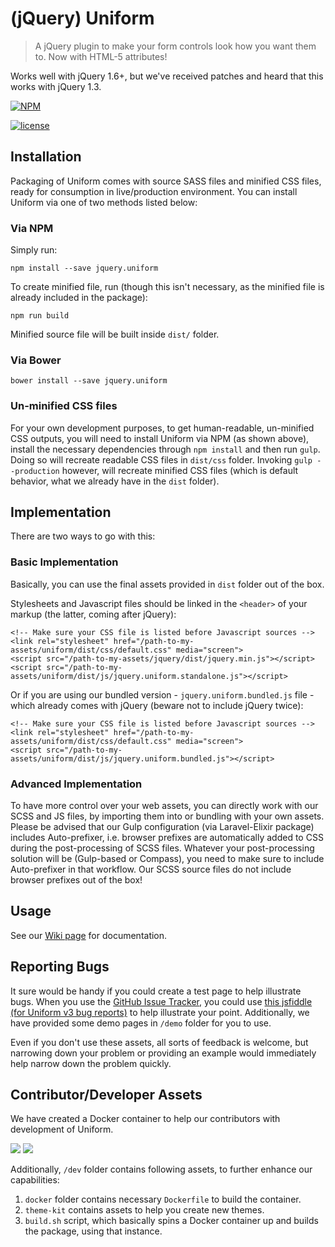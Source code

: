 # (jQuery) Uniform

> A jQuery plugin to make your form controls look how you want them to. Now with HTML-5 attributes!

Works well with jQuery 1.6+, but we've received patches and heard that this works with jQuery 1.3.

[![NPM](https://nodei.co/npm/jquery.uniform.png?downloads=true&downloadRank=true&stars=true)](https://nodei.co/npm/jquery.uniform/)

[![license](https://img.shields.io/github/license/AudithSoftworks/Uniform.svg?maxAge=2592000?style=plastic)](https://github.com/AudithSoftworks/Uniform/blob/master/LICENSE.txt)

## Installation

Packaging of Uniform comes with source SASS files and minified CSS files, ready for consumption in live/production environment. You can install Uniform via one of two methods listed below:

### Via NPM

Simply run:

    npm install --save jquery.uniform
    
To create minified file, run (though this isn't necessary, as the minified file is already included in the package):
    
    npm run build
    
Minified source file will be built inside ```dist/``` folder.

### Via Bower

    bower install --save jquery.uniform

### Un-minified CSS files

For your own development purposes, to get human-readable, un-minified CSS outputs, you will need to install Uniform via NPM (as shown above), install the necessary dependencies through ```npm install``` and then run ```gulp```. Doing so will recreate readable CSS files in ```dist/css``` folder. Invoking ```gulp --production``` however, will recreate minified CSS files (which is default behavior, what we already have in the ```dist``` folder).
    

## Implementation

There are two ways to go with this:

### Basic Implementation

Basically, you can use the final assets provided in ```dist``` folder out of the box.
 
Stylesheets and Javascript files should be linked in the ```<header>``` of your markup (the latter, coming after jQuery):

    <!-- Make sure your CSS file is listed before Javascript sources -->
	<link rel="stylesheet" href="/path-to-my-assets/uniform/dist/css/default.css" media="screen">
	<script src="/path-to-my-assets/jquery/dist/jquery.min.js"></script>
	<script src="/path-to-my-assets/uniform/dist/js/jquery.uniform.standalone.js"></script>

Or if you are using our bundled version - ```jquery.uniform.bundled.js``` file - which already comes with jQuery (beware not to include jQuery twice):

    <!-- Make sure your CSS file is listed before Javascript sources -->
	<link rel="stylesheet" href="/path-to-my-assets/uniform/dist/css/default.css" media="screen">
	<script src="/path-to-my-assets/uniform/dist/js/jquery.uniform.bundled.js"></script>

### Advanced Implementation

To have more control over your web assets, you can directly work with our SCSS and JS files, by importing them into or bundling with your own assets. Please be advised that our Gulp configuration (via Laravel-Elixir package) includes Auto-prefixer, i.e. browser prefixes are automatically added to CSS during the post-processing of SCSS files. Whatever your post-processing solution will be (Gulp-based or Compass), you need to make sure to include Auto-prefixer in that workflow. Our SCSS source files do not include browser prefixes out of the box! 


## Usage

See our <a href="https://github.com/AudithSoftworks/Uniform/wiki">Wiki page</a> for documentation.


## Reporting Bugs

It sure would be handy if you could create a test page to help illustrate bugs.  When you use the <a href="https://github.com/AudithSoftworks/Uniform/issues">GitHub Issue Tracker</a>, you could use [this jsfiddle (for Uniform v3 bug reports)](https://jsfiddle.net/Shehi/xq2Lvwjv/) to help illustrate your point. Additionally, we have provided some demo pages in ```/demo``` folder for you to use.

Even if you don't use these assets, all sorts of feedback is welcome, but narrowing down your problem or providing an example would immediately help narrow down the problem quickly.

## Contributor/Developer Assets

We have created a Docker container to help our contributors with development of Uniform.

[![](https://images.microbadger.com/badges/version/audithsoftworks/uniform.svg)](https://microbadger.com/images/audithsoftworks/uniform "Docker Hub public images")
[![](https://images.microbadger.com/badges/image/audithsoftworks/uniform.svg)](https://microbadger.com/images/audithsoftworks/uniform "Docker Hub public images layers")

Additionally, ```/dev``` folder contains following assets, to further enhance our capabilities:

1. ```docker``` folder contains necessary ```Dockerfile``` to build the container.
2. ```theme-kit``` contains assets to help you create new themes.
3. ```build.sh``` script, which basically spins a Docker container up and builds the package, using that instance.
